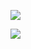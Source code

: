 [![](https://visitcount.itsvg.in/api?id=dalmiac&label=Profile%20Views&pretty=false)](https://visitcount.itsvg.in)

[![](https://visitcount.itsvg.in/api?id=dalmiac&label=Profile%20Views&color=1&icon=0&pretty=false)](https://visitcount.itsvg.in)
